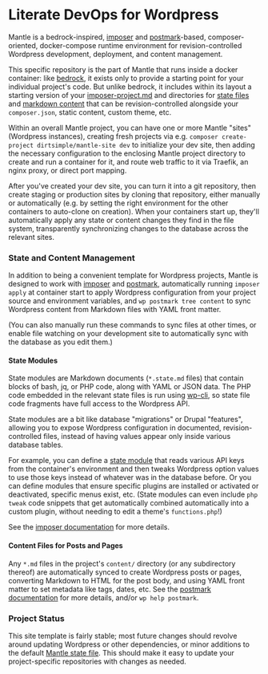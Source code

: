 # Literate DevOps for Wordpress

Mantle is a bedrock-inspired, [imposer](https://github.com/dirtsimple/imposer) and [postmark](https://github.com/dirtsimple/postmark)-based, composer-oriented, docker-compose runtime environment for revision-controlled Wordpress development, deployment, and content management.

This specific repository is the part of Mantle that runs inside a docker container: like [bedrock](https://github.com/roots/bedrock), it exists only to provide a starting point for your individual project's code.  But unlike bedrock, it includes within its layout a starting version of your [imposer-project.md](imposer-project.md) and directories for [state files](https://github.com/dirtsimple/imposer#how-state-modules-work) and [markdown content](https://github.com/dirtsimple/postmark#readme) that can be revision-controlled alongside your `composer.json`, static content, custom theme, etc.

Within an overall Mantle project, you can have one or more Mantle "sites" (Wordpress instances), creating fresh projects via e.g. `composer create-project dirtsimple/mantle-site dev` to initialize your dev site, then adding the necessary configuration to the enclosing Mantle project directory to create and run a container for it, and route web traffic to it via Traefik, an nginx proxy, or direct port mapping.

After you've created your dev site, you can turn it into a git repository, then create staging or production sites by cloning that repository, either manually or automatically (e.g. by setting the right environment for the other containers to auto-clone on creation).  When your containers start up, they'll automatically apply any state or content changes they find in the file system, transparently synchronizing changes to the database across the relevant sites.

### State and Content Management

In addition to being a convenient template for Wordpress projects, Mantle is designed to work with [imposer](https://github.com/dirtsimple/imposer) and [postmark](https://github.com/dirtsimple/postmark), automatically running `imposer apply` at container start to apply Wordpress configuration from your project source and environment variables, and `wp postmark tree content` to sync Wordpress content from Markdown files with YAML front matter.

(You can also manually run these commands to sync files at other times, or enable file watching on your development site to automatically sync with the database as you edit them.)

#### State Modules

State modules are Markdown documents (`*.state.md` files) that contain blocks of bash, jq, or PHP code, along with YAML or JSON data.  The PHP code embedded in the relevant state files is run using [wp-cli](https://wp-cli.org/), so state file code fragments have full access to the Wordpress API.

State modules are a bit like database "migrations" or Drupal "features", allowing you to expose Wordpress configuration in documented, revision-controlled files, instead of having values appear only inside various database tables.

For example, you can define a [state module](https://github.com/dirtsimple/imposer#how-state-modules-work) that reads various API keys from the container's environment and then tweaks Wordpress option values to use those keys instead of whatever was in the database before.  Or you can define modules that ensure specific plugins are installed or activated or deactivated, specific menus exist, etc.  (State modules can even include `php tweak` code snippets that get automatically combined automatically into a custom plugin, without needing to edit a theme's `functions.php`!)

See the [imposer documentation](https://github.com/dirtsimple/imposer) for more details.

#### Content Files for Posts and Pages

Any `*.md` files in the project's `content/` directory (or any subdirectory thereof) are automatically synced to create Wordpress posts or pages, converting Markdown to HTML for the post body, and using YAML front matter to set metadata like tags, dates, etc.  See the [postmark documentation](https://github.com/dirtsimple/postmark) for more details, and/or `wp help postmark`.

### Project Status

This site template is fairly stable; most future changes should revolve around updating Wordpress or other dependencies, or minor additions to the default [Mantle state file](imposer/Mantle.state.md).  This should make it easy to update your project-specific repositories with changes as needed.